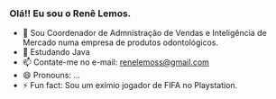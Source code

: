 ### Olá!! Eu sou o Renê Lemos.

- 🔭 Sou Coordenador de Admnistração de Vendas e Inteligência de Mercado numa empresa de produtos odontológicos.
- 🌱 Estudando Java
- 📫 Contate-me no e-mail: renelemoss@gmail.com
- 😄 Pronouns: ...
- ⚡ Fun fact: Sou um exímio jogador de FIFA no Playstation.

